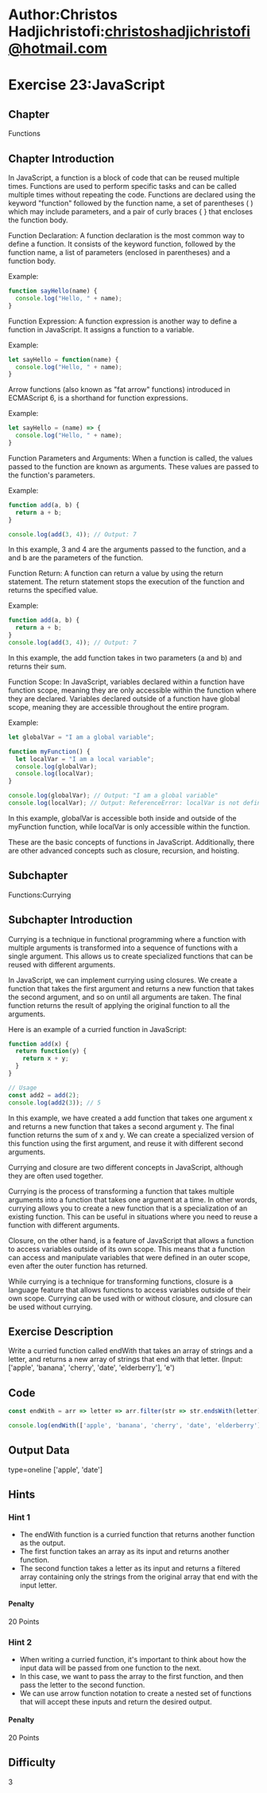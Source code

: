 # Author:Christos Hadjichristofi:christoshadjichristofi@hotmail.com

# Exercise 23:JavaScript

## Chapter
Functions

## Chapter Introduction
In JavaScript, a function is a block of code that can be reused multiple times. Functions are used to perform specific tasks and can be called multiple times without repeating the code. Functions are declared using the keyword "function" followed by the function name, a set of parentheses ( ) which may include parameters, and a pair of curly braces { } that encloses the function body.

Function Declaration:
A function declaration is the most common way to define a function. It consists of the keyword function, followed by the function name, a list of parameters (enclosed in parentheses) and a function body.

Example:

```js
function sayHello(name) {
  console.log("Hello, " + name);
}
```

Function Expression:
A function expression is another way to define a function in JavaScript. It assigns a function to a variable.

Example:

```js
let sayHello = function(name) {
  console.log("Hello, " + name);
}
```

Arrow functions (also known as "fat arrow" functions) introduced in ECMAScript 6, is a shorthand for function expressions.

Example:

```js
let sayHello = (name) => {
  console.log("Hello, " + name);
}
```

Function Parameters and Arguments:
When a function is called, the values passed to the function are known as arguments. These values are passed to the function's parameters.

Example:

```js
function add(a, b) {
  return a + b;
}

console.log(add(3, 4)); // Output: 7
```

In this example, 3 and 4 are the arguments passed to the function, and a and b are the parameters of the function.

Function Return:
A function can return a value by using the return statement. The return statement stops the execution of the function and returns the specified value.

Example:

```js
function add(a, b) {
  return a + b;
}
console.log(add(3, 4)); // Output: 7
```

In this example, the add function takes in two parameters (a and b) and returns their sum.

Function Scope:
In JavaScript, variables declared within a function have function scope, meaning they are only accessible within the function where they are declared. Variables declared outside of a function have global scope, meaning they are accessible throughout the entire program.

Example:

```js
let globalVar = "I am a global variable";

function myFunction() {
  let localVar = "I am a local variable";
  console.log(globalVar);
  console.log(localVar);
}

console.log(globalVar); // Output: "I am a global variable"
console.log(localVar); // Output: ReferenceError: localVar is not defined
```

In this example, globalVar is accessible both inside and outside of the myFunction function, while localVar is only accessible within the function.

These are the basic concepts of functions in JavaScript. Additionally, there are other advanced concepts such as closure, recursion, and hoisting.

## Subchapter
Functions:Currying

## Subchapter Introduction
Currying is a technique in functional programming where a function with multiple arguments is transformed into a sequence of functions with a single argument. This allows us to create specialized functions that can be reused with different arguments.

In JavaScript, we can implement currying using closures. We create a function that takes the first argument and returns a new function that takes the second argument, and so on until all arguments are taken. The final function returns the result of applying the original function to all the arguments.

Here is an example of a curried function in JavaScript:

```js
function add(x) {
  return function(y) {
    return x + y;
  }
}

// Usage
const add2 = add(2);
console.log(add2(3)); // 5
```

In this example, we have created a add function that takes one argument x and returns a new function that takes a second argument y. The final function returns the sum of x and y. We can create a specialized version of this function using the first argument, and reuse it with different second arguments.

Currying and closure are two different concepts in JavaScript, although they are often used together.

Currying is the process of transforming a function that takes multiple arguments into a function that takes one argument at a time. In other words, currying allows you to create a new function that is a specialization of an existing function. This can be useful in situations where you need to reuse a function with different arguments.

Closure, on the other hand, is a feature of JavaScript that allows a function to access variables outside of its own scope. This means that a function can access and manipulate variables that were defined in an outer scope, even after the outer function has returned.

While currying is a technique for transforming functions, closure is a language feature that allows functions to access variables outside of their own scope. Currying can be used with or without closure, and closure can be used without currying.

## Exercise Description
Write a curried function called endWith that takes an array of strings and a letter, and returns a new array of strings that end with that letter. (Input: ['apple', 'banana', 'cherry', 'date', 'elderberry'], 'e')

## Code
```js
const endWith = arr => letter => arr.filter(str => str.endsWith(letter));

console.log(endWith(['apple', 'banana', 'cherry', 'date', 'elderberry'])('e'));
```

## Output Data
type=oneline
['apple', 'date']

## Hints

### Hint 1
* The endWith function is a curried function that returns another function as the output.
* The first function takes an array as its input and returns another function.
* The second function takes a letter as its input and returns a filtered array containing only the strings from the original array that end with the input letter.

#### Penalty
20 Points

### Hint 2
* When writing a curried function, it's important to think about how the input data will be passed from one function to the next.
* In this case, we want to pass the array to the first function, and then pass the letter to the second function.
* We can use arrow function notation to create a nested set of functions that will accept these inputs and return the desired output.

#### Penalty
20 Points

## Difficulty
3